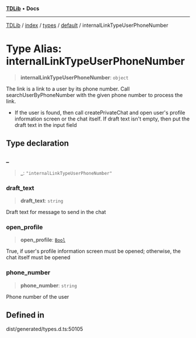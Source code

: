 [**TDLib**](../../../../../../README.md) • **Docs**

***

[TDLib](../../../../../../modules.md) / [index](../../../../../README.md) / [types](../../../README.md) / [default](../README.md) / internalLinkTypeUserPhoneNumber

# Type Alias: internalLinkTypeUserPhoneNumber

> **internalLinkTypeUserPhoneNumber**: `object`

The link is a link to a user by its phone number. Call searchUserByPhoneNumber with the given phone number to process the link.

- If the user is found, then call createPrivateChat and open user's profile information screen or the chat itself. If draft text isn't empty, then put the draft text in the input field

## Type declaration

### \_

> **\_**: `"internalLinkTypeUserPhoneNumber"`

### draft\_text

> **draft\_text**: `string`

Draft text for message to send in the chat

### open\_profile

> **open\_profile**: [`Bool`](Bool.md)

True, if user's profile information screen must be opened; otherwise, the chat itself must be opened

### phone\_number

> **phone\_number**: `string`

Phone number of the user

## Defined in

dist/generated/types.d.ts:50105
